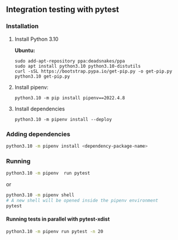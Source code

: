 ## Integration testing with pytest

### Installation

1. Install Python 3.10

   **Ubuntu:**

   ```
   sudo add-apt-repository ppa:deadsnakes/ppa
   sudo apt install python3.10 python3.10-distutils
   curl -sSL https://bootstrap.pypa.io/get-pip.py -o get-pip.py
   python3.10 get-pip.py
   ```

3. Install pipenv:

    ```
    python3.10 -m pip install pipenv==2022.4.8
    ```

4. Install dependencies

    ```
    python3.10 -m pipenv install --deploy
    ```

### Adding dependencies

```bash
python3.10 -m pipenv install <dependency-package-name>
```

### Running

```bash
python3.10 -m pipenv  run pytest
```

or

```bash
python3.10 -m pipenv shell
# A new shell will be opened inside the pipenv environment
pytest
```

#### Running tests in parallel with pytest-xdist

```bash
python3.10 -m pipenv run pytest -n 20
```
